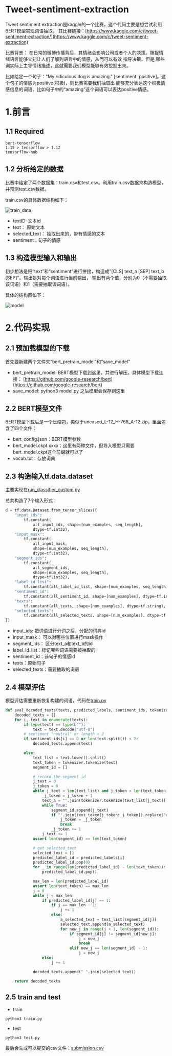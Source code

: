 # Tweet-sentiment-extraction
Tweet sentiment extraction是kaggle的一个比赛，这个代码主要是想尝试利用BERT模型实现词语抽取。
其比赛链接：[https://www.kaggle.com/c/tweet-sentiment-extraction/](https://www.kaggle.com/c/tweet-sentiment-extraction)

比赛背景：
在日常的微博传播背后，其情绪会影响公司或者个人的决策。捕捉情绪语言能够立刻让人们了解到语言中的情感，从而可以有效
指导决策。但是,哪些词实际上主导情绪描述，这就需要我们模型能够有效挖掘出来。

比如给定一个句子："My ridiculous dog is amazing." [sentiment: positive]。这个句子的情感为positive(积极)，则比赛需要我们抽取出
能够充分表达这个积极情感信息的词语，比如句子中的“amazing”这个词语可以表达positive情感。

# 1.前言
## 1.1 Required

```
bert-tensorflow
1.15 > tensorflow > 1.12 
tensorflow-hub
```

## 1.2 分析给定的数据
比赛中给定了两个数据集：train.csv和test.csv。利用train.csv数据来构造模型，并预测test.csv数据。

train.csv的具体数据结构如下：

![train_data](./figure/train_data.png)

- textID: 文本id
- text： 原始文本
- selected_text： 抽取出来的，带有情感的文本
- sentiment：句子的情感

## 1.3 构造模型输入和输出
初步想法是把“text”和“sentiment”进行拼接，构造成"[CLS] text_a [SEP] text_b [SEP]"。输出是对每个词语进行当前输出，
输出有两个值，分别为0（不需要抽取该词语）和1（需要抽取该词语）。

具体的结构图如下：

![model](./figure/model.jpg)

# 2.代码实现
## 2.1 预加载模型的下载
首先要新建两个文件夹“bert_pretrain_model”和“save_model”
- bert_pretrain_model: BERT模型下载到这里，并进行解压。具体模型下载连接：
[https://github.com/google-research/bert](https://github.com/google-research/bert)
- save_model: python3 model.py 之后模型会保存到这里

## 2.2 BERT模型文件
BERT模型下载后是一个压缩包，类似于uncased_L-12_H-768_A-12.zip。里面包含了四个文件：
- bert_config.json：BERT模型参数
- bert_model.ckpt.xxxx：这里有两种文件，但导入模型只需要bert_model.ckpt这个前缀就可以了
- vocab.txt：存放词典

## 2.3 构造输入tf.data.dataset
主要实现在[run_classifier_custom.py](./run_classifier_custom.py)

总共构造了7个输入形式：
```python
d = tf.data.Dataset.from_tensor_slices({
    "input_ids":
        tf.constant(
            all_input_ids, shape=[num_examples, seq_length],
            dtype=tf.int32),
    "input_mask":
        tf.constant(
            all_input_mask,
            shape=[num_examples, seq_length],
            dtype=tf.int32),
    "segment_ids":
        tf.constant(
            all_segment_ids,
            shape=[num_examples, seq_length],
            dtype=tf.int32),
    "label_id_list":
        tf.constant(all_label_id_list, shape=[num_examples, seq_length], dtype=tf.int32),
    "sentiment_id":
        tf.constant(all_sentiment_id, shape=[num_examples], dtype=tf.int32),
    "texts":
        tf.constant(all_texts, shape=[num_examples], dtype=tf.string),
    "selected_texts":
        tf.constant(all_selected_texts, shape=[num_examples], dtype=tf.string),
})
```
- input_ids: 把词语进行分词之后，分配的词典id
- input_mask： 可以对哪些位置进行mask操作
- segment_ids： 区分text_a和text_b的id
- label_id_list：标记哪些词语需要被抽取的
- sentiment_id：该句子的情感id
- texts：原始句子
- selected_texts：需要抽取的词语

## 2.4 模型评估
模型评估需要重新恢复构建的词语，代码在[train.py](./train.py)

```python
def eval_decoded_texts(texts, predicted_labels, sentiment_ids, tokenizer):
    decoded_texts = []
    for i, text in enumerate(texts):
        if type(text) == type(b""):
            text = text.decode("utf-8")
        # sentiment "neutral" or length < 2
        if sentiment_ids[i] == 0 or len(text.split()) < 2:
            decoded_texts.append(text)

        else:
            text_list = text.lower().split()
            text_token = tokenizer.tokenize(text)
            segment_id = []

            # record the segment id
            j_text = 0
            j_token = 0
            while j_text < len(text_list) and j_token < len(text_token):
                _j_token = j_token + 1
                text_a = "".join(tokenizer.tokenize(text_list[j_text])).replace("##", "")
                while True:
                    segment_id.append(j_text)
                    if "".join(text_token[j_token:_j_token]).replace("##", "") == text_a:
                        j_token = _j_token
                        break
                    _j_token += 1
                j_text += 1
            assert len(segment_id) == len(text_token)

            # get selected_text
            selected_text = []
            predicted_label_id = predicted_labels[i]
            predicted_label_id.pop(0)
            for _ in range(len(predicted_label_id) - len(text_token)):
                predicted_label_id.pop()

            max_len = len(predicted_label_id)
            assert len(text_token) == max_len
            j = 0
            while j < max_len:
                if predicted_label_id[j] == 1:
                    if j == max_len - 1:
                        j += 1
                    else:
                        a_selected_text = text_list[segment_id[j]]
                        selected_text.append(a_selected_text)
                        for new_j in range(j + 1, len(segment_id)):
                            if segment_id[j] != segment_id[new_j]:
                                j = new_j
                                break
                            elif new_j == len(segment_id) - 1:
                                j = new_j
                else:
                    j += 1

            decoded_texts.append(" ".join(selected_text))

    return decoded_texts
```

## 2.5 train and test
- train
```
python3 train.py
```

- test
```
python3 test.py
```

最后会生成可以提交的csv文件：[submission.csv](./input_data/submission.csv)



